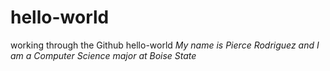 # hello-world
working through the Github hello-world
*My name is Pierce Rodriguez and I am a Computer Science major at Boise State*
